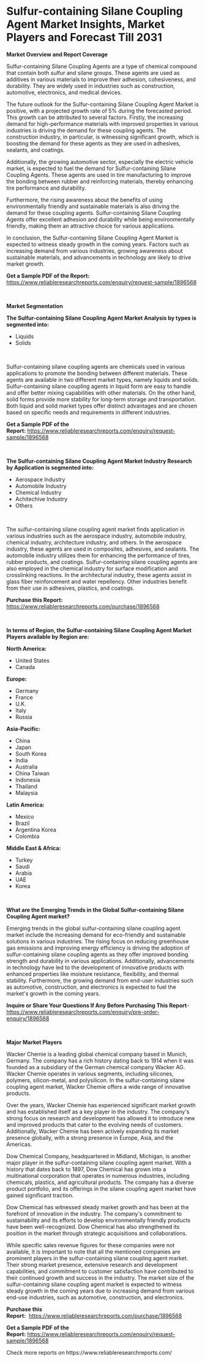 <p><h1>Sulfur-containing Silane Coupling Agent Market Insights, Market Players and Forecast Till 2031</h1></p><p><strong>Market Overview and Report Coverage</strong></p>
<p><p>Sulfur-containing Silane Coupling Agents are a type of chemical compound that contain both sulfur and silane groups. These agents are used as additives in various materials to improve their adhesion, cohesiveness, and durability. They are widely used in industries such as construction, automotive, electronics, and medical devices.</p><p>The future outlook for the Sulfur-containing Silane Coupling Agent Market is positive, with a projected growth rate of 5% during the forecasted period. This growth can be attributed to several factors. Firstly, the increasing demand for high-performance materials with improved properties in various industries is driving the demand for these coupling agents. The construction industry, in particular, is witnessing significant growth, which is boosting the demand for these agents as they are used in adhesives, sealants, and coatings.</p><p>Additionally, the growing automotive sector, especially the electric vehicle market, is expected to fuel the demand for Sulfur-containing Silane Coupling Agents. These agents are used in tire manufacturing to improve the bonding between rubber and reinforcing materials, thereby enhancing tire performance and durability.</p><p>Furthermore, the rising awareness about the benefits of using environmentally friendly and sustainable materials is also driving the demand for these coupling agents. Sulfur-containing Silane Coupling Agents offer excellent adhesion and durability while being environmentally friendly, making them an attractive choice for various applications.</p><p>In conclusion, the Sulfur-containing Silane Coupling Agent Market is expected to witness steady growth in the coming years. Factors such as increasing demand from various industries, growing awareness about sustainable materials, and advancements in technology are likely to drive market growth.</p></p>
<p><strong>Get a Sample PDF of the Report:</strong> <a href="https://www.reliableresearchreports.com/enquiry/request-sample/1896568">https://www.reliableresearchreports.com/enquiry/request-sample/1896568</a></p>
<p>&nbsp;</p>
<p><strong>Market Segmentation</strong></p>
<p><strong>The Sulfur-containing Silane Coupling Agent Market Analysis by types is segmented into:</strong></p>
<p><ul><li>Liquids</li><li>Solids</li></ul></p>
<p>&nbsp;</p>
<p><p>Sulfur-containing silane coupling agents are chemicals used in various applications to promote the bonding between different materials. These agents are available in two different market types, namely liquids and solids. Sulfur-containing silane coupling agents in liquid form are easy to handle and offer better mixing capabilities with other materials. On the other hand, solid forms provide more stability for long-term storage and transportation. Both liquid and solid market types offer distinct advantages and are chosen based on specific needs and requirements in different industries.</p></p>
<p><strong>Get a Sample PDF of the Report:</strong>&nbsp;<a href="https://www.reliableresearchreports.com/enquiry/request-sample/1896568">https://www.reliableresearchreports.com/enquiry/request-sample/1896568</a></p>
<p>&nbsp;</p>
<p><strong>The Sulfur-containing Silane Coupling Agent Market Industry Research by Application is segmented into:</strong></p>
<p><ul><li>Aerospace Industry</li><li>Automobile Industry</li><li>Chemical Industry</li><li>Achitechive Industry</li><li>Others</li></ul></p>
<p>&nbsp;</p>
<p><p>The sulfur-containing silane coupling agent market finds application in various industries such as the aerospace industry, automobile industry, chemical industry, architecture industry, and others. In the aerospace industry, these agents are used in composites, adhesives, and sealants. The automobile industry utilizes them for enhancing the performance of tires, rubber products, and coatings. Sulfur-containing silane coupling agents are also employed in the chemical industry for surface modification and crosslinking reactions. In the architectural industry, these agents assist in glass fiber reinforcement and water repellency. Other industries benefit from their use in adhesives, plastics, and coatings.</p></p>
<p><strong>Purchase this Report:</strong>&nbsp; <a href="https://www.reliableresearchreports.com/purchase/1896568">https://www.reliableresearchreports.com/purchase/1896568</a></p>
<p>&nbsp;</p>
<p><strong>In terms of Region, the Sulfur-containing Silane Coupling Agent Market Players available by Region are:</strong></p>
<p>
    <p> <strong> North America: </strong>
        <ul>
            <li>United States</li>
            <li>Canada</li>
        </ul>
        </p> 
    <p> <strong> Europe: </strong>
        <ul>
            <li>Germany</li>
            <li>France</li>
            <li>U.K.</li>
            <li>Italy</li>
            <li>Russia</li>
        </ul>
        </p> 
    <p> <strong> Asia-Pacific: </strong>
        <ul>
            <li>China</li>
            <li>Japan</li>
            <li>South Korea</li>
            <li>India</li>
            <li>Australia</li>
            <li>China Taiwan</li>
            <li>Indonesia</li>
            <li>Thailand</li>
            <li>Malaysia</li>
        </ul>
        </p> 
    <p> <strong> Latin America: </strong>
        <ul>
            <li>Mexico</li>
            <li>Brazil</li>
            <li>Argentina Korea</li>
            <li>Colombia</li>
        </ul>
        </p> 
    <p> <strong> Middle East & Africa: </strong>
        <ul>
            <li>Turkey</li>
            <li>Saudi</li>
            <li>Arabia</li>
            <li>UAE</li>
            <li>Korea</li>
        </ul>
    </p>
    </p>
<p>&nbsp;</p>
<p><strong>What are the Emerging Trends in the Global Sulfur-containing Silane Coupling Agent market?</strong></p>
<p><p>Emerging trends in the global sulfur-containing silane coupling agent market include the increasing demand for eco-friendly and sustainable solutions in various industries. The rising focus on reducing greenhouse gas emissions and improving energy efficiency is driving the adoption of sulfur-containing silane coupling agents as they offer improved bonding strength and durability in various applications. Additionally, advancements in technology have led to the development of innovative products with enhanced properties like moisture resistance, flexibility, and thermal stability. Furthermore, the growing demand from end-user industries such as automotive, construction, and electronics is expected to fuel the market's growth in the coming years.</p></p>
<p><strong>Inquire or Share Your Questions If Any Before Purchasing This Report</strong>- <a href="https://www.reliableresearchreports.com/enquiry/pre-order-enquiry/1896568">https://www.reliableresearchreports.com/enquiry/pre-order-enquiry/1896568</a></p>
<p>&nbsp;</p>
<p><strong>Major Market Players</strong></p>
<p><p>Wacker Chemie is a leading global chemical company based in Munich, Germany. The company has a rich history dating back to 1914 when it was founded as a subsidiary of the German chemical company Wacker AG. Wacker Chemie operates in various segments, including silicones, polymers, silicon-metal, and polysilicon. In the sulfur-containing silane coupling agent market, Wacker Chemie offers a wide range of innovative products.</p><p>Over the years, Wacker Chemie has experienced significant market growth and has established itself as a key player in the industry. The company's strong focus on research and development has allowed it to introduce new and improved products that cater to the evolving needs of customers. Additionally, Wacker Chemie has been actively expanding its market presence globally, with a strong presence in Europe, Asia, and the Americas.</p><p>Dow Chemical Company, headquartered in Midland, Michigan, is another major player in the sulfur-containing silane coupling agent market. With a history that dates back to 1897, Dow Chemical has grown into a multinational corporation that operates in numerous industries, including chemicals, plastics, and agricultural products. The company has a diverse product portfolio, and its offerings in the silane coupling agent market have gained significant traction.</p><p>Dow Chemical has witnessed steady market growth and has been at the forefront of innovation in the industry. The company's commitment to sustainability and its efforts to develop environmentally friendly products have been well-recognized. Dow Chemical has also strengthened its position in the market through strategic acquisitions and collaborations.</p><p>While specific sales revenue figures for these companies were not available, it is important to note that all the mentioned companies are prominent players in the sulfur-containing silane coupling agent market. Their strong market presence, extensive research and development capabilities, and commitment to customer satisfaction have contributed to their continued growth and success in the industry. The market size of the sulfur-containing silane coupling agent market is expected to witness steady growth in the coming years due to increasing demand from various end-use industries, such as automotive, construction, and electronics.</p></p>
<p><strong>Purchase this Report:</strong>&nbsp;&nbsp;<a href="https://www.reliableresearchreports.com/purchase/1896568">https://www.reliableresearchreports.com/purchase/1896568</a></p>
<p></p>
<p><strong>Get a Sample PDF of the Report:</strong>&nbsp;<a href="https://www.reliableresearchreports.com/enquiry/request-sample/1896568">https://www.reliableresearchreports.com/enquiry/request-sample/1896568</a></p>
<p>Check more reports on https://www.reliableresearchreports.com/</p>